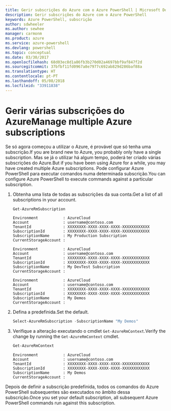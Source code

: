 ```yaml
---
title: Gerir subscrições do Azure com o Azure PowerShell | Microsoft Docs
description: Gerir subscrições do Azure com o Azure PowerShell
keywords: Azure PowerShell, subscrição
author: sdwheeler
ms.author: sewhee
manager: carmonm
ms.product: azure
ms.service: azure-powershell
ms.devlang: powershell
ms.topic: conceptual
ms.date: 03/30/2017
ms.openlocfilehash: 68d03ec8d1a86fb3b270d02a4697bbf9af847f2d
ms.sourcegitcommit: 37bfbf11fd0967a8e7977c692ab829d286baf88a
ms.translationtype: HT
ms.contentlocale: pt-PT
ms.lasthandoff: 05/08/2018
ms.locfileid: "33911838"
---
```

# <a name="manage-multiple-azure-subscriptions"></a><span data-ttu-id="3782d-104">Gerir várias subscrições do Azure</span><span class="sxs-lookup"><span data-stu-id="3782d-104">Manage multiple Azure subscriptions</span></span>

<span data-ttu-id="3782d-105">Se só agora começou a utilizar o Azure, é provável que só tenha uma subscrição.</span><span class="sxs-lookup"><span data-stu-id="3782d-105">If you are brand new to Azure, you probably only have a single subscription.</span></span> <span data-ttu-id="3782d-106">Mas se já o utilizar há algum tempo, poderá ter criado várias subscrições do Azure.</span><span class="sxs-lookup"><span data-stu-id="3782d-106">But if you have been using Azure for a while, you may have created multiple Azure subscriptions.</span></span> <span data-ttu-id="3782d-107">Pode configurar Azure PowerShell para executar comandos numa determinada subscrição.</span><span class="sxs-lookup"><span data-stu-id="3782d-107">You can configure Azure PowerShell to execute commands against a particular subscription.</span></span>

1. <span data-ttu-id="3782d-108">Obtenha uma lista de todas as subscrições da sua conta.</span><span class="sxs-lookup"><span data-stu-id="3782d-108">Get a list of all subscriptions in your account.</span></span>

    ```powershell
    Get-AzureRmSubscription
    ```

    ```
    Environment           : AzureCloud
    Account               : username@contoso.com
    TenantId              : XXXXXXXX-XXXX-XXXX-XXXX-XXXXXXXXXXXX
    SubscriptionId        : XXXXXXXX-XXXX-XXXX-XXXX-XXXXXXXXXXXX
    SubscriptionName      : My Production Subscription
    CurrentStorageAccount :

    Environment           : AzureCloud
    Account               : username@contoso.com
    TenantId              : XXXXXXXX-XXXX-XXXX-XXXX-XXXXXXXXXXXX
    SubscriptionId        : XXXXXXXX-XXXX-XXXX-XXXX-XXXXXXXXXXXX
    SubscriptionName      : My DevTest Subscription
    CurrentStorageAccount :

    Environment           : AzureCloud
    Account               : username@contoso.com
    TenantId              : XXXXXXXX-XXXX-XXXX-XXXX-XXXXXXXXXXXX
    SubscriptionId        : XXXXXXXX-XXXX-XXXX-XXXX-XXXXXXXXXXXX
    SubscriptionName      : My Demos
    CurrentStorageAccount :
    ```

2. <span data-ttu-id="3782d-109">Defina a predefinida.</span><span class="sxs-lookup"><span data-stu-id="3782d-109">Set the default.</span></span>

    ```powershell
    Select-AzureRmSubscription -SubscriptionName "My Demos"
    ```

3. <span data-ttu-id="3782d-110">Verifique a alteração executando o cmdlet `Get-AzureRmContext`.</span><span class="sxs-lookup"><span data-stu-id="3782d-110">Verify the change by running the `Get-AzureRmContext` cmdlet.</span></span>

    ```powershell
    Get-AzureRmContext
    ```

    ```
    Environment           : AzureCloud
    Account               : username@contoso.com
    TenantId              : XXXXXXXX-XXXX-XXXX-XXXX-XXXXXXXXXXXX
    SubscriptionId        : XXXXXXXX-XXXX-XXXX-XXXX-XXXXXXXXXXXX
    SubscriptionName      : My Demos
    CurrentStorageAccount :
    ```

<span data-ttu-id="3782d-111">Depois de definir a subscrição predefinida, todos os comandos do Azure PowerShell subsequentes são executados no âmbito dessa subscrição.</span><span class="sxs-lookup"><span data-stu-id="3782d-111">Once you set your default subscription, all subsequent Azure PowerShell commands run against this subscription.</span></span>
